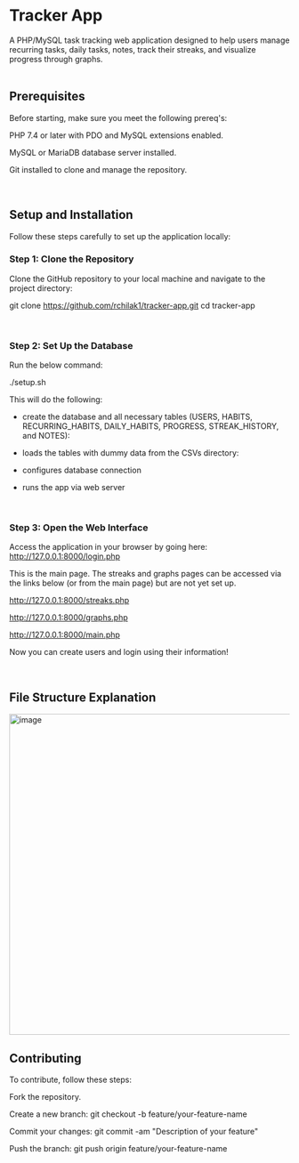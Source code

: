 # Tracker App

A PHP/MySQL task tracking web application designed to help users manage recurring tasks, daily tasks, notes, track their streaks, and visualize progress through graphs.   
<br>


## Prerequisites  

Before starting, make sure you meet the following prereq's:

PHP 7.4 or later with PDO and MySQL extensions enabled.

MySQL or MariaDB database server installed.

Git installed to clone and manage the repository.

<br>

## Setup and Installation

Follow these steps carefully to set up the application locally:

### Step 1: Clone the Repository

Clone the GitHub repository to your local machine and navigate to the project directory:

git clone https://github.com/rchilak1/tracker-app.git
cd tracker-app

<br>

### Step 2: Set Up the Database

Run the below command: 

./setup.sh  

This will do the following:

- create the database and all necessary tables (USERS, HABITS, RECURRING_HABITS, DAILY_HABITS, PROGRESS, STREAK_HISTORY, and NOTES):

- loads the tables with dummy data from the CSVs directory:

- configures database connection

- runs the app via web server


<br>

### Step 3: Open the Web Interface

Access the application in your browser by going here: http://127.0.0.1:8000/login.php

This is the main page. The streaks and graphs pages can be accessed via the links below (or from the main page) but are not yet set up.

http://127.0.0.1:8000/streaks.php

http://127.0.0.1:8000/graphs.php

http://127.0.0.1:8000/main.php

Now you can create users and login using their information!


<br>

## File Structure Explanation

<img width="577" alt="image" src="https://github.com/user-attachments/assets/99d59602-9035-49dc-bfa7-25fc416e8b53" />

<br>

## Contributing

To contribute, follow these steps:

Fork the repository.

Create a new branch: git checkout -b feature/your-feature-name

Commit your changes: git commit -am "Description of your feature"

Push the branch: git push origin feature/your-feature-name

